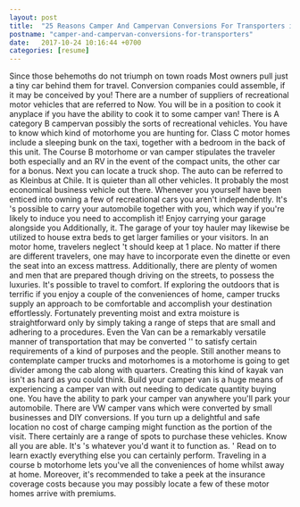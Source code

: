 ```yaml
---
layout: post
title:  "25 Reasons Camper And Campervan Conversions For Transporters is Snarkier than Gawker"
postname: "camper-and-campervan-conversions-for-transporters"
date:   2017-10-24 10:16:44 +0700
categories: [resume]
---
```

Since those behemoths do not triumph on town roads Most owners pull just a tiny car behind them for travel. Conversion companies could assemble, if it may be conceived by you! There are a number of suppliers of recreational motor vehicles that are referred to Now. You will be in a position to cook it anyplace if you have the ability to cook it to some camper van! There is A category B campervan possibly the sorts of recreational vehicles. You have to know which kind of motorhome you are hunting for. Class C motor homes include a sleeping bunk on the taxi, together with a bedroom in the back of this unit. The Course B motorhome or van camper stipulates the traveler both especially and an RV in the event of the compact units, the other car for a bonus. Next you can locate a truck shop. The auto can be referred to as Kleinbus at Chile. It is quieter than all other vehicles. It probably the most economical business vehicle out there. Whenever you yourself have been enticed into owning a few of recreational cars you aren't independently. It's 's possible to carry your automobile together with you, which way if you're likely to induce you need to accomplish it! Enjoy carrying your garage alongside you Additionally, it. The garage of your toy hauler may likewise be utilized to house extra beds to get larger families or your visitors. In an motor home, travelers neglect 't should keep at 1 place. No matter if there are different travelers, one may have to incorporate even the dinette or even the seat into an excess mattress. Additionally, there are plenty of women and men that are prepared though driving on the streets, to possess the luxuries. It's possible to travel to comfort. If exploring the outdoors that is terrific if you enjoy a couple of the conveniences of home, camper trucks supply an approach to be comfortable and accomplish your destination effortlessly. Fortunately preventing moist and extra moisture is straightforward only by simply taking a range of steps that are small and adhering to a procedures. Even the Van can be a remarkably versatile manner of transportation that may be converted '' to satisfy certain requirements of a kind of purposes and the people. Still another means to contemplate camper trucks and motorhomes is a motorhome is going to get divider among the cab along with quarters. Creating this kind of kayak van isn't as hard as you could think. Build your camper van is a huge means of experiencing a camper van with out needing to dedicate quantity buying one. You have the ability to park your camper van anywhere you'll park your automobile. There are VW camper vans which were converted by small businesses and DIY conversions. If you turn up a delightful and safe location no cost of charge camping might function as the portion of the visit. There certainly are a range of spots to purchase these vehicles. Know all you are able. It's 's whatever you'd want it to function as. ' Read on to learn exactly everything else you can certainly perform. Traveling in a course b motorhome lets you've all the conveniences of home whilst away at home. Moreover, it's recommended to take a peek at the insurance coverage costs because you may possibly locate a few of these motor homes arrive with premiums.
